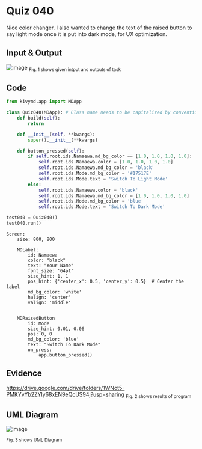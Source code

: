 # Quiz 040
Nice color changer. I also wanted to change the text of the raised button to say light mode once it is put into dark mode, for UX optimization.
## Input & Output
![image](https://github.com/Amine-Itani/Quizzes/assets/123438294/da11a361-041d-4835-8c36-869fed659901)
<sub>Fig. 1 shows given intput and outputs of task
## Code

```py
from kivymd.app import MDApp

class Quiz040(MDApp): # Class name needs to be capitalized by convention
    def build(self):
        return

    def __init__(self, **kwargs):
        super().__init__(**kwargs)

    def button_pressed(self):
        if self.root.ids.Namaewa.md_bg_color == [1.0, 1.0, 1.0, 1.0]:
            self.root.ids.Namaewa.color = [1.0, 1.0, 1.0, 1.0]
            self.root.ids.Namaewa.md_bg_color = 'black'
            self.root.ids.Mode.md_bg_color = '#17517E'
            self.root.ids.Mode.text = 'Switch To Light Mode'
        else:
            self.root.ids.Namaewa.color = 'black'
            self.root.ids.Namaewa.md_bg_color = [1.0, 1.0, 1.0, 1.0]
            self.root.ids.Mode.md_bg_color = 'blue'
            self.root.ids.Mode.text = 'Switch To Dark Mode'

test040 = Quiz040()
test040.run()
```
```kv
Screen:
    size: 800, 800

    MDLabel:
        id: Namaewa
        color: "black"
        text: "Your Name"
        font_size: '64pt'
        size_hint: 1, 1
        pos_hint: {'center_x': 0.5, 'center_y': 0.5}  # Center the label
        md_bg_color: 'white'
        halign: 'center'
        valign: 'middle'


    MDRaisedButton
        id: Mode
        size_hint: 0.01, 0.06
        pos: 0, 0
        md_bg_color: 'blue'
        text: "Switch To Dark Mode"
        on_press:
            app.button_pressed()
```

## Evidence
https://drive.google.com/drive/folders/1WNot5-PMKYvYb2ZYly68xEN9eQcUS94j?usp=sharing
<sub>Fig. 2 shows results of program

## UML Diagram
![image](https://github.com/Amine-Itani/Quizzes/assets/123438294/6fb1daa2-4586-474c-913f-091b980686cd)

<sub>Fig. 3 shows UML Diagram
